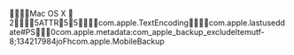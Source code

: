     Mac OS X            	   2       5                                      ATTR      5      5                       com.apple.TextEncoding          com.apple.lastuseddate#PS           0com.apple.metadata:com_apple_backup_excludeItem  utf-8;134217984joFh            com.apple.MobileBackup